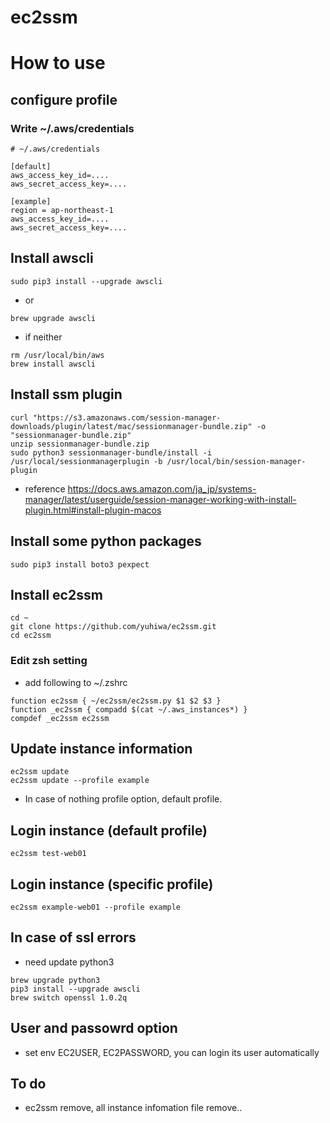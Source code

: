 # ec2ssm

# How to use

## configure profile

### Write ~/.aws/credentials 
```
# ~/.aws/credentials 

[default]
aws_access_key_id=....
aws_secret_access_key=....

[example]
region = ap-northeast-1
aws_access_key_id=....
aws_secret_access_key=....
```

## Install awscli

```
sudo pip3 install --upgrade awscli
```
- or
```
brew upgrade awscli
```

- if neither
```
rm /usr/local/bin/aws
brew install awscli
```

## Install ssm plugin

```
curl "https://s3.amazonaws.com/session-manager-downloads/plugin/latest/mac/sessionmanager-bundle.zip" -o "sessionmanager-bundle.zip"
unzip sessionmanager-bundle.zip
sudo python3 sessionmanager-bundle/install -i /usr/local/sessionmanagerplugin -b /usr/local/bin/session-manager-plugin
```

- reference
https://docs.aws.amazon.com/ja_jp/systems-manager/latest/userguide/session-manager-working-with-install-plugin.html#install-plugin-macos

## Install some python packages
```
sudo pip3 install boto3 pexpect
```

## Install ec2ssm
```
cd ~
git clone https://github.com/yuhiwa/ec2ssm.git
cd ec2ssm
```

### Edit zsh setting
- add following to ~/.zshrc 
```
function ec2ssm { ~/ec2ssm/ec2ssm.py $1 $2 $3 }
function _ec2ssm { compadd $(cat ~/.aws_instances*) }
compdef _ec2ssm ec2ssm
```

## Update instance information
```
ec2ssm update
ec2ssm update --profile example
```
- In case of nothing profile option, default profile.


## Login instance (default profile)
```
ec2ssm test-web01
```
## Login instance (specific profile)
```
ec2ssm example-web01 --profile example
```



## In case of ssl errors
- need update python3
```
brew upgrade python3
pip3 install --upgrade awscli
brew switch openssl 1.0.2q
```

## User and passowrd option
- set env EC2USER, EC2PASSWORD, you can login its user automatically

## To do
- ec2ssm remove, all instance infomation file remove..
